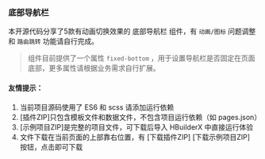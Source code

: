 ### 底部导航栏

本开源代码分享了5款有动画切换效果的 底部导航栏 组件，有 `动画/图标` 问题调整 和 `路由跳转` 功能请自行完成。

> 组件目前提供了一个属性 `fixed-bottom` ，用于设置导航栏是否固定在页面底部，更多属性请根据业务需求自行扩展。


#### 友情提示：
1. 当前项目源码使用了 ES6 和 scss 请添加运行依赖
2. [插件ZIP]只包含模板文件和数据文件，不包含项目运行依赖（如 pages.json）
3. [示例项目ZIP]是完整的项目文件，可下载后导入 HBuilderX 中直接运行体验
4. 文件下载在当前页面的上部靠右位置，有 [下载插件ZIP] [下载示例项目ZIP] 按钮，点击即可下载